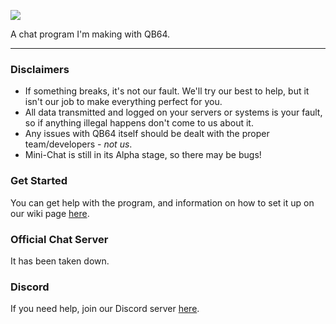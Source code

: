 ![](https://i.ibb.co/kyFgjpj/68747470733a2f2f692e7667792e6d652f496377456a732e706e67-1.png)

A chat program I'm making with QB64. 

------

### Disclaimers
* If something breaks, it's not our fault. We'll try our best to help, but it isn't our job to make everything perfect for you.
* All data transmitted and logged on your servers or systems is your fault, so if anything illegal happens don't come to us about it.
* Any issues with QB64 itself should be dealt with the proper team/developers - *not us*.
* Mini-Chat is still in its Alpha stage, so there may be bugs!

### Get Started
You can get help with the program, and information on how to set it up on our wiki page [here](https://gitlab.com/noahmarshall12/minichat/-/wikis/home).

### Official Chat Server
It has been taken down.

### Discord
If you need help, join our Discord server [here](https://discord.gg/T3qS4Y4).
